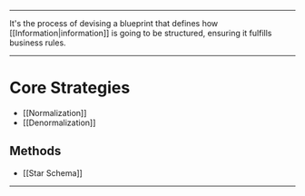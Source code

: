 ***

It's the process of devising a blueprint that defines how [[Information|information]] is going to be structured, ensuring it fulfills business rules.

***
# Core Strategies

- [[Normalization]]
- [[Denormalization]]

## Methods

- [[Star Schema]]

***
